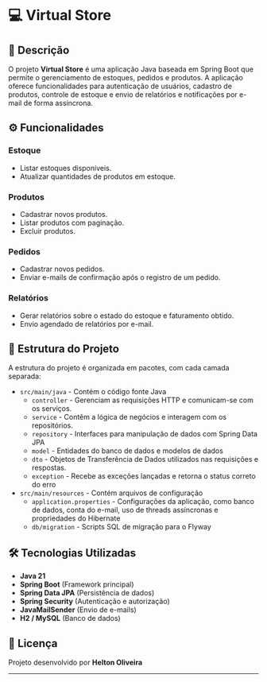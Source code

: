 # 💻 Virtual Store

## 📄 Descrição

O projeto **Virtual Store** é uma aplicação Java baseada em Spring Boot que permite o gerenciamento de estoques, pedidos e produtos. A aplicação oferece funcionalidades para autenticação de usuários, cadastro de produtos, controle de estoque e envio de relatórios e notificações por e-mail de forma assíncrona.

## ⚙️ Funcionalidades

### Estoque

- Listar estoques disponíveis.
- Atualizar quantidades de produtos em estoque.

### Produtos

- Cadastrar novos produtos.
- Listar produtos com paginação.
- Excluir produtos.

### Pedidos

- Cadastrar novos pedidos.
- Enviar e-mails de confirmação após o registro de um pedido.

### Relatórios

- Gerar relatórios sobre o estado do estoque e faturamento obtido.
- Envio agendado de relatórios por e-mail.

## 📂 Estrutura do Projeto

A estrutura do projeto é organizada em pacotes, com cada camada separada:

- `src/main/java` - Contém o código fonte Java
  - `controller` - Gerenciam as requisições HTTP e comunicam-se com os serviços.
  - `service` - Contêm a lógica de negócios e interagem com os repositórios.
  - `repository` - Interfaces para manipulação de dados com Spring Data JPA
  - `model` - Entidades do banco de dados e modelos de dados
  - `dto` - Objetos de Transferência de Dados utilizados nas requisições e respostas.
  - `exception` - Recebe as exceções lançadas e retorna o status correto do erro
- `src/main/resources` - Contém arquivos de configuração
  - `application.properties` - Configurações da aplicação, como banco de dados, conta do e-mail, uso de threads assíncronas e propriedades do Hibernate
  - `db/migration` - Scripts SQL de migração para o Flyway

## 🛠 Tecnologias Utilizadas

- **Java 21**
- **Spring Boot** (Framework principal)
- **Spring Data JPA** (Persistência de dados)
- **Spring Security** (Autenticação e autorização)
- **JavaMailSender** (Envio de e-mails)
- **H2 / MySQL** (Banco de dados)

## 📝 Licença

Projeto desenvolvido por **Helton Oliveira**

---
